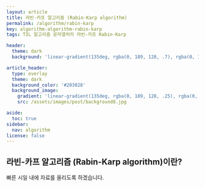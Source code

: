 ```yaml
---
layout: article
title: 라빈-카프 알고리즘 (Rabin-Karp algorithm)
permalink: /algorithm/rabin-karp
key: algorithm-algorithm-rabin-karp
tags: TIL 알고리즘 문자열처리 라빈-카프 Rabin-Karp

header:
  theme: dark
  background: 'linear-gradient(135deg, rgba(0, 189, 128, .7), rgba(0, 128, 255, .8))'

article_header:
  type: overlay
  theme: dark
  background_color: '#203028'
  background_image:
    gradient: 'linear-gradient(135deg, rgba(0, 189, 128, .25), rgba(0, 128, 255, .3))'
    src: /assets/images/post/background8.jpg

aside:
  toc: true
sidebar:
  nav: algorithm
license: false
---
```


## 라빈-카프 알고리즘 (Rabin-Karp algorithm)이란?
<!--more-->

빠른 시일 내에 자료를 올리도록 하겠습니다.